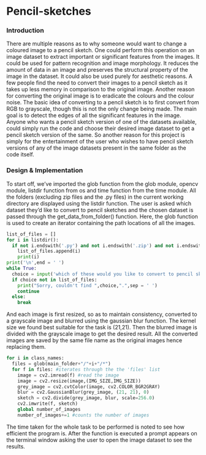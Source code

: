 # **Pencil-sketches**
### **Introduction**
There are multiple reasons as to why someone would want to change a coloured image to a pencil
sketch. One could perform this operation on an image dataset to extract important or significant
features from the images. It could be used for pattern recognition and image morphology. It reduces the
amount of data in an image and preserves the structural property of the image in the dataset.
It could also be used purely for aesthetic reasons. A few people find the need to convert their images to
a pencil sketch as it takes up less memory in comparison to the original image. Another reason for
converting the original image is to eradicate the colours and the colour noise.
The basic idea of converting to a pencil sketch is to first convert from RGB to grayscale, though this is
not the only change being made. The main goal is to detect the edges of all the significant features in
the image.
Anyone who wants a pencil sketch version of one of the datasets available, could simply run the code
and choose their desired image dataset to get a pencil sketch version of the same. So another reason for
this project is simply for the entertainment of the user who wishes to have pencil sketch versions of any
of the image datasets present in the same folder as the code itself.

### **Design & Implementation**
To start off, we’ve imported the glob function from the glob module, opencv module, listdir function
from os and time function from the time module. All the folders (excluding zip files and the .py files) 
in the current working directory are displayed using the listdir function. The user is asked
which dataset they’d like to convert to pencil sketches and the chosen dataset is passed through
the get_data_from_folder() function. Here, the glob function is used to create an iterator containing the
path locations of all the images. 
```python
list_of_files = []
for i in listdir():
  if not i.endswith('.py') and not i.endswith('.zip') and not i.endswith('.rar'):
    list_of_files.append(i)
    print(i)
print('\n',end = ' ')
while True:
  choice = input('which of these would you like to convert to pencil sketches ')
  if choice not in list_of_files:
    print("Sorry, couldn't find ",choice,".",sep = ' ')
    continue
  else:
    break
```
And each image is first resized, so as to maintain consistency,
converted to a grayscale image and blurred using the gaussian blur function. The kernel size we found
best suitable for the task is (21,21). Then the blurred image is divided with the grayscale image to get
the desired result. All the converted images are saved by the same file name as the original images
hence replacing them. 
```python
for i in class_names:
  files = glob(main_folder+"/"+i+"/*")
  for f in files: #iterates through the the 'files' list
    image = cv2.imread(f) #read the image
    image = cv2.resize(image,(IMG_SIZE,IMG_SIZE))
    grey_image = cv2.cvtColor(image, cv2.COLOR_BGR2GRAY)
    blur = cv2.GaussianBlur(grey_image, (21, 21), 0)
    sketch = cv2.divide(grey_image, blur, scale=256.0)
    cv2.imwrite(f, sketch) 
    global number_of_images
    number_of_images+=1 #counts the number of images
```
The time taken for the whole task to be performed is noted to see how efficient
the program is. After the function is executed a prompt appears on the terminal window asking the user
to open the image dataset to see the results.

